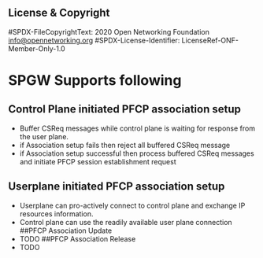 License & Copyright
----

#SPDX-FileCopyrightText: 2020 Open Networking Foundation <info@opennetworking.org>
#SPDX-License-Identifier: LicenseRef-ONF-Member-Only-1.0

# SPGW Supports following
## Control Plane initiated PFCP association setup 
- Buffer CSReq messages while control plane is waiting for response from the user plane.
- if Association setup fails then reject all buffered CSReq message
- if Association setup successful then process buffered CSReq messages and initiate PFCP session establishment request

## Userplane initiated PFCP association setup
- Userplane can pro-actively connect to control plane and exchange IP resources information.
- Control plane can use the readily available user plane connection
##PFCP Association Update
- TODO
##PFCP Association Release
- TODO
